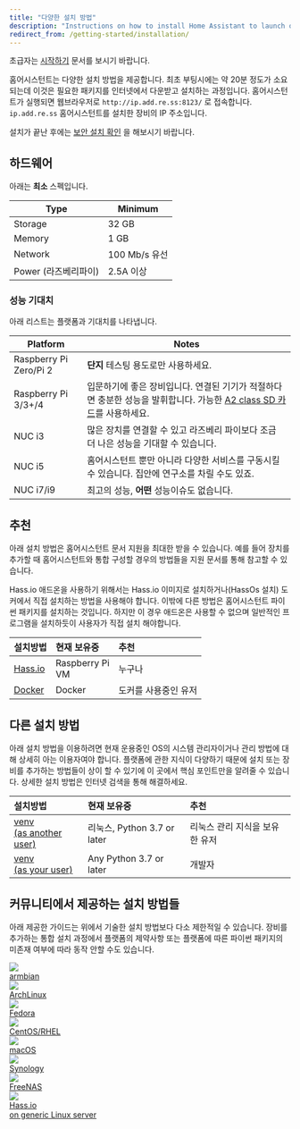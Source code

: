 ```yaml
---
title: "다양한 설치 방법"
description: "Instructions on how to install Home Assistant to launch on start."
redirect_from: /getting-started/installation/
---
```


<div class='note'>

초급자는 [시작하기](/getting-started/) 문서를 보시기 바랍니다.

</div>

홈어시스턴트는 다양한 설치 방법을 제공합니다. 최초 부팅시에는 약 20분 정도가 소요되는데 이것은 필요한 패키지를 인터넷에서 다운받고 설치하는 과정입니다. 홈어시스턴트가 실행되면 웹브라우저로 `http://ip.add.re.ss:8123/` 로 접속합니다. `ip.add.re.ss` 홈어시스턴트를 설치한 장비의 IP 주소입니다.

<div class='note warning'>

  설치가 끝난 후에는 [보안 설치 확인](/docs/configuration/securing/) 을 해보시기 바랍니다.

</div>

## 하드웨어

아래는 **최소** 스펙입니다.

Type | Minimum
-- | --
Storage | 32 GB
Memory | 1 GB
Network | 100 Mb/s 유선
Power (라즈베리파이) | 2.5A 이상

### 성능 기대치

아래 리스트는 플랫폼과 기대치를 나타냅니다.

Platform | Notes
-- | --
Raspberry Pi Zero/Pi 2 | **단지** 테스팅 용도로만 사용하세요.
Raspberry Pi 3/3+/4 | 입문하기에 좋은 장비입니다. 연결된 기기가 적절하다면 충분한 성능을 발휘합니다. 가능한 [A2 class SD 카드](https://amzn.to/2X0Z2di)를 사용하세요.
NUC i3 | 많은 장치를 연결할 수 있고 라즈베리 파이보다 조금 더 나은 성능을 기대할 수 있습니다.
NUC i5 | 홈어시스턴트 뿐만 아니라 다양한 서비스를 구동시킬 수 있습니다. 집안에 연구소를 차릴 수도 있죠.
NUC i7/i9 | 최고의 성능, **어떤** 성능이슈도 없습니다.

## 추천
아래 설치 방법은 홈어시스턴트 문서 지원을 최대한 받을 수 있습니다. 예를 들어 장치를 추가할 때 홈어시스턴트와 통합 구성할 경우의 방법들을 지원 문서를 통해 참고할 수 있습니다.

<div class='note'>

Hass.io 애드온을 사용하기 위해서는 Hass.io 이미지로 설치하거나(HassOs 설치) 도커에서 직접 설치하는 방법을 사용해야 합니다. 이밖에 다른 방법은 홈어시스턴트 파이썬 패키지를 설치하는 것입니다. 하지만 이 경우 애드온은 사용할 수 없으며 일반적인 프로그램을 설치하듯이 사용자가 직접 설치 해야합니다.

</div>

**설치방법**|**현재 보유중**|**추천**
:-----|:-----|:-----
[Hass.io](/hassio/installation/)|Raspberry Pi<br>VM|누구나
[Docker](/docs/installation/docker/)|Docker|도커를 사용중인 유저

## 다른 설치 방법

아래 설치 방법을 이용하려면 현재 운용중인 OS의 시스템 관리자이거나 관리 방법에 대해 상세히 아는 이용자여야 합니다. 플랫폼에 관한 지식이 다양하기 때문에 설치 또는 장비를 추가하는 방법들이 상이 할 수 있기에 이 곳에서 핵심 포인트만을 알려줄 수 있습니다. 상세한 설치 방법은 인터넷 검색을 통해 해결하세요.

**설치방법**|**현재 보유중**|**추천**
:-----|:-----|:-----
[venv<BR>(as another user)](/docs/installation/raspberry-pi/)|리눅스, Python 3.7 or later| 리눅스 관리 지식을 보유한 유저
[venv<BR>(as your user)](/docs/installation/virtualenv/)|Any Python 3.7 or later|개발자

## 커뮤니티에서 제공하는 설치 방법들

아래 제공한 가이드는 위에서 기술한 설치 방법보다 다소 제한적일 수 있습니다. 장비를 추가하는 통합 설치 과정에서 플랫폼의 제약사항 또는 플랫폼에 따른 파이썬 패키지의 미존재 여부에 따라 동작 안할 수도 있습니다.

<div class="text-center hass-option-cards" markdown="0">
  <a class='option-card' href='/docs/installation/armbian/'>
    <div class='img-container'>
      <img src='/images/supported_brands/armbian.png' />
    </div>
    <div class='title'>armbian</div>
  </a>
  <a class='option-card' href='/docs/installation/archlinux/'>
    <div class='img-container'>
      <img src='/images/supported_brands/archlinux.png' />
    </div>
    <div class='title'>ArchLinux</div>
  </a>
  <a class='option-card' href='/docs/installation/fedora/'>
    <div class='img-container'>
      <img src='/images/supported_brands/fedora.png' />
    </div>
    <div class='title'>Fedora</div>
  </a>
  <a class='option-card' href='/docs/installation/centos/'>
    <div class='img-container'>
      <img src='/images/supported_brands/centos.png' />
    </div>
    <div class='title'>CentOS/RHEL</div>
  </a>
  <a class='option-card' href='/docs/installation/macos/'>
    <div class='img-container'>
      <img src='/images/supported_brands/apple.png' />
    </div>
    <div class='title'>macOS</div>
  </a>
  <a class='option-card' href='/docs/installation/synology/'>
    <div class='img-container'>
      <img src='/images/supported_brands/synology.png' />
    </div>
    <div class='title'>Synology</div>
  </a>
  <a class='option-card' href='/docs/installation/freenas/'>
    <div class='img-container'>
      <img src='/images/supported_brands/freenas.png' />
    </div>
    <div class='title'>FreeNAS</div>
  </a>
  <a class='option-card' href='/hassio/installation/#alternative-install-on-a-generic-linux-host'>
    <div class='img-container'>
      <img src='/images/supported_brands/home-assistant.png' />
    </div>
    <div class='title'>Hass.io <br> on generic Linux server</div>
  </a>
</div>

